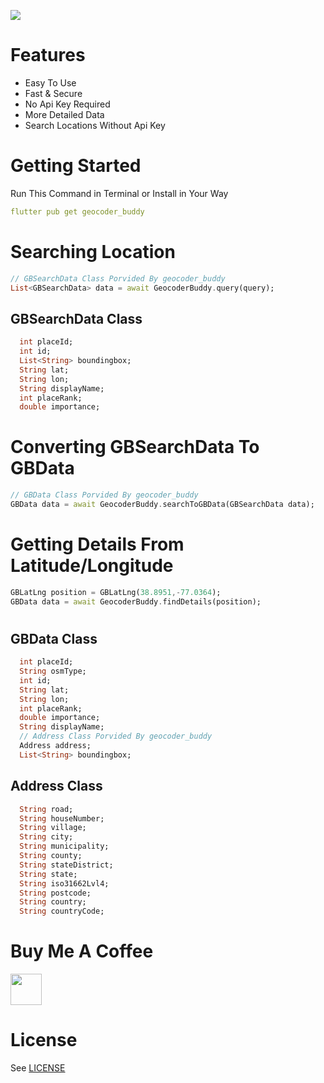 ![](https://raw.githubusercontent.com/flutterbuddy1/geocoder_buddy/main/banner.png)

# Features
* Easy To Use
* Fast & Secure
* No Api Key Required
* More Detailed Data
* Search Locations Without Api Key

# Getting Started

Run This Command in Terminal or Install in Your Way
```yaml
flutter pub get geocoder_buddy
```

# Searching Location
```dart
// GBSearchData Class Porvided By geocoder_buddy
List<GBSearchData> data = await GeocoderBuddy.query(query);
```
## GBSearchData Class
```dart
  int placeId;
  int id;
  List<String> boundingbox;
  String lat;
  String lon;
  String displayName;
  int placeRank;
  double importance;
```

# Converting GBSearchData To GBData
```dart
// GBData Class Porvided By geocoder_buddy
GBData data = await GeocoderBuddy.searchToGBData(GBSearchData data);
```

# Getting Details From Latitude/Longitude
```dart
GBLatLng position = GBLatLng(38.8951,-77.0364);
GBData data = await GeocoderBuddy.findDetails(position);
```
#

## GBData Class
```dart
  int placeId;
  String osmType;
  int id;
  String lat;
  String lon;
  int placeRank;
  double importance;
  String displayName;
  // Address Class Porvided By geocoder_buddy
  Address address;
  List<String> boundingbox;
```
## Address Class
```dart
  String road;
  String houseNumber;
  String village;
  String city;
  String municipality;
  String county;
  String stateDistrict;
  String state;
  String iso31662Lvl4;
  String postcode;
  String country;
  String countryCode;
```
# Buy Me A Coffee
<a href="https://www.buymeacoffee.com/flutterbuddy">
    <img src="https://www.buymeacoffee.com/assets/img/guidelines/download-assets-1.svg" height="50" target="_flutterbuddy">
</a>

# License

See [LICENSE](LICENSE)